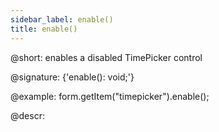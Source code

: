```yaml
---
sidebar_label: enable()
title: enable()
---          
```


@short: enables a disabled TimePicker control

@signature: {'enable(): void;'}

@example:
form.getItem("timepicker").enable();

@descr:
